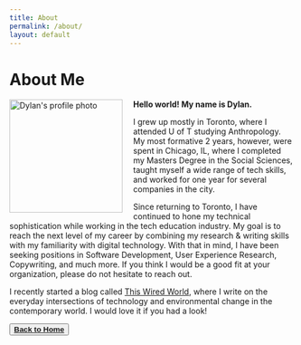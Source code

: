 ```yaml
---
title: About
permalink: /about/
layout: default
---
```


# About Me  

<img style = "padding-right: 16px; float: left" alt="Dylan's profile photo" align="left" src="../assets/me.jpg" width="200" height="200">

**Hello world!  My name is Dylan.**

I grew up mostly in Toronto, where I attended U of T studying Anthropology.  My most formative 2 years, however, were spent in Chicago, IL,
where I completed my Masters Degree in the Social Sciences, taught myself a wide range of tech skills, and worked for one year for
several companies in the city.  

Since returning to Toronto, I have continued to hone my technical sophistication while working in the tech education industry.  My
goal is to reach the next level of my career by combining my research & writing skills with my familiarity with digital technology.  With
that in mind, I have been seeking positions in Software Development, User Experience Research, Copywriting, and much more.  If you think I would be a good fit at your organization, please do not hesitate to reach out.  

I recently started a blog called [This Wired World](https://thiswiredworld.wordpress.com/), where I write on the everyday intersections
 of technology and environmental change in the contemporary world.  I would love it if you had a look!  

 <button> <strong>[Back to Home](/)</strong>  </button>





<!-- This is the base Jekyll theme. You can find out more info about customizing your Jekyll theme, as well as basic Jekyll usage documentation at [jekyllrb.com](https://jekyllrb.com/)

You can find the source code for Minima at GitHub:
[jekyll][jekyll-organization] /
[minima](https://github.com/jekyll/minima)

You can find the source code for Jekyll at GitHub:
[jekyll][jekyll-organization] /
[jekyll](https://github.com/jekyll/jekyll) -->


<!-- [jekyll-organization]: https://github.com/jekyll -->
